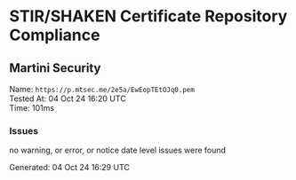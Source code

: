 # STIR/SHAKEN Certificate Repository Compliance

## Martini Security

Name: `https://p.mtsec.me/2e5a/EwEopTEtOJq0.pem`\
Tested At: 04 Oct 24 16:20 UTC\
Time: 101ms

### Issues

no warning, or error, or notice date level issues were found

Generated: 04 Oct 24 16:29 UTC